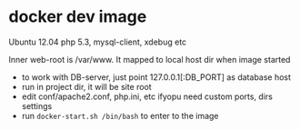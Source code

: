 docker dev image
=====

Ubuntu 12.04
php 5.3, mysql-client, xdebug etc

Inner web-root is /var/www. It mapped to local host dir when image started

* to work with DB-server, just point 127.0.0.1[:DB_PORT] as database host
* run in project dir, it will be site root
* edit conf/apache2.conf, php.ini, etc ifyopu need custom ports, dirs settings
* run `docker-start.sh /bin/bash` to enter to the image
